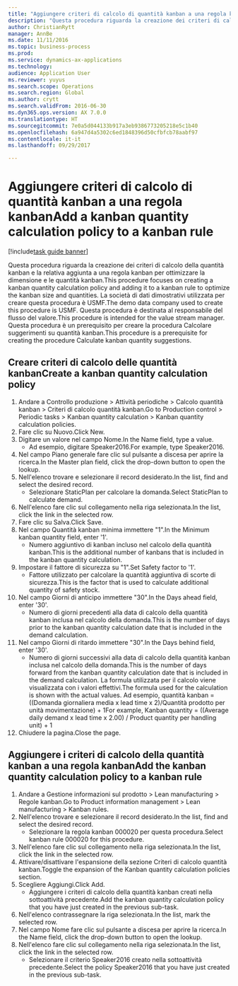 ```yaml
--- 
title: "Aggiungere criteri di calcolo di quantità kanban a una regola kanban"
description: "Questa procedura riguarda la creazione dei criteri di calcolo della quantità kanban e la relativa aggiunta a una regola kanban per ottimizzare la dimensione e le quantità kanban."
author: ChristianRytt
manager: AnnBe
ms.date: 11/11/2016
ms.topic: business-process
ms.prod: 
ms.service: dynamics-ax-applications
ms.technology: 
audience: Application User
ms.reviewer: yuyus
ms.search.scope: Operations
ms.search.region: Global
ms.author: crytt
ms.search.validFrom: 2016-06-30
ms.dyn365.ops.version: AX 7.0.0
ms.translationtype: HT
ms.sourcegitcommit: 7e0a5d044133b917a3eb9386773205218e5c1b40
ms.openlocfilehash: 6a947d4a5302c6ed1848396d50cfbfcb78aabf97
ms.contentlocale: it-it
ms.lasthandoff: 09/29/2017

---
```

# <a name="add-a-kanban-quantity-calculation-policy-to-a-kanban-rule"></a><span data-ttu-id="ecfc2-103">Aggiungere criteri di calcolo di quantità kanban a una regola kanban</span><span class="sxs-lookup"><span data-stu-id="ecfc2-103">Add a kanban quantity calculation policy to a kanban rule</span></span>

[!include[task guide banner](../../includes/task-guide-banner.md)]

<span data-ttu-id="ecfc2-104">Questa procedura riguarda la creazione dei criteri di calcolo della quantità kanban e la relativa aggiunta a una regola kanban per ottimizzare la dimensione e le quantità kanban.</span><span class="sxs-lookup"><span data-stu-id="ecfc2-104">This procedure focuses on creating a kanban quantity calculation policy and adding it to a kanban rule to optimize the kanban size and quantities.</span></span> <span data-ttu-id="ecfc2-105">La società di dati dimostrativi utilizzata per creare questa procedura è USMF.</span><span class="sxs-lookup"><span data-stu-id="ecfc2-105">The demo data company used to create this procedure is USMF.</span></span> <span data-ttu-id="ecfc2-106">Questa procedura è destinata al responsabile del flusso del valore.</span><span class="sxs-lookup"><span data-stu-id="ecfc2-106">This procedure is intended for the value stream manager.</span></span> <span data-ttu-id="ecfc2-107">Questa procedura è un prerequisito per creare la procedura Calcolare suggerimenti su quantità kanban.</span><span class="sxs-lookup"><span data-stu-id="ecfc2-107">This procedure is a prerequisite for creating the procedure Calculate kanban quantity suggestions.</span></span> 


## <a name="create-a-kanban-quantity-calculation-policy"></a><span data-ttu-id="ecfc2-108">Creare criteri di calcolo delle quantità kanban</span><span class="sxs-lookup"><span data-stu-id="ecfc2-108">Create a kanban quantity calculation policy</span></span>
1. <span data-ttu-id="ecfc2-109">Andare a Controllo produzione > Attività periodiche > Calcolo quantità kanban > Criteri di calcolo quantità kanban.</span><span class="sxs-lookup"><span data-stu-id="ecfc2-109">Go to Production control > Periodic tasks > Kanban quantity calculation > Kanban quantity calculation policies.</span></span>
2. <span data-ttu-id="ecfc2-110">Fare clic su Nuovo.</span><span class="sxs-lookup"><span data-stu-id="ecfc2-110">Click New.</span></span>
3. <span data-ttu-id="ecfc2-111">Digitare un valore nel campo Nome.</span><span class="sxs-lookup"><span data-stu-id="ecfc2-111">In the Name field, type a value.</span></span>
    * <span data-ttu-id="ecfc2-112">Ad esempio, digitare Speaker2016.</span><span class="sxs-lookup"><span data-stu-id="ecfc2-112">For example, type Speaker2016.</span></span>  
4. <span data-ttu-id="ecfc2-113">Nel campo Piano generale fare clic sul pulsante a discesa per aprire la ricerca.</span><span class="sxs-lookup"><span data-stu-id="ecfc2-113">In the Master plan field, click the drop-down button to open the lookup.</span></span>
5. <span data-ttu-id="ecfc2-114">Nell'elenco trovare e selezionare il record desiderato.</span><span class="sxs-lookup"><span data-stu-id="ecfc2-114">In the list, find and select the desired record.</span></span>
    * <span data-ttu-id="ecfc2-115">Selezionare StaticPlan per calcolare la domanda.</span><span class="sxs-lookup"><span data-stu-id="ecfc2-115">Select StaticPlan to calculate demand.</span></span>  
6. <span data-ttu-id="ecfc2-116">Nell'elenco fare clic sul collegamento nella riga selezionata.</span><span class="sxs-lookup"><span data-stu-id="ecfc2-116">In the list, click the link in the selected row.</span></span>
7. <span data-ttu-id="ecfc2-117">Fare clic su Salva.</span><span class="sxs-lookup"><span data-stu-id="ecfc2-117">Click Save.</span></span>
8. <span data-ttu-id="ecfc2-118">Nel campo Quantità kanban minima immettere "1".</span><span class="sxs-lookup"><span data-stu-id="ecfc2-118">In the Minimum kanban quantity field, enter '1'.</span></span>
    * <span data-ttu-id="ecfc2-119">Numero aggiuntivo di kanban incluso nel calcolo della quantità kanban.</span><span class="sxs-lookup"><span data-stu-id="ecfc2-119">This is the additional number of kanbans that is included in the kanban quantity calculation.</span></span>  
9. <span data-ttu-id="ecfc2-120">Impostare il fattore di sicurezza su "1".</span><span class="sxs-lookup"><span data-stu-id="ecfc2-120">Set Safety factor to '1'.</span></span>
    * <span data-ttu-id="ecfc2-121">Fattore utilizzato per calcolare la quantità aggiuntiva di scorte di sicurezza.</span><span class="sxs-lookup"><span data-stu-id="ecfc2-121">This is the factor that is used to calculate additional quantity of safety stock.</span></span>  
10. <span data-ttu-id="ecfc2-122">Nel campo Giorni di anticipo immettere "30".</span><span class="sxs-lookup"><span data-stu-id="ecfc2-122">In the Days ahead field, enter '30'.</span></span>
    * <span data-ttu-id="ecfc2-123">Numero di giorni precedenti alla data di calcolo della quantità kanban inclusa nel calcolo della domanda.</span><span class="sxs-lookup"><span data-stu-id="ecfc2-123">This is the number of days prior to the kanban quantity calculation date that is included in the demand calculation.</span></span>  
11. <span data-ttu-id="ecfc2-124">Nel campo Giorni di ritardo immettere "30".</span><span class="sxs-lookup"><span data-stu-id="ecfc2-124">In the Days behind field, enter '30'.</span></span>
    * <span data-ttu-id="ecfc2-125">Numero di giorni successivi alla data di calcolo della quantità kanban inclusa nel calcolo della domanda.</span><span class="sxs-lookup"><span data-stu-id="ecfc2-125">This is the number of days forward from the kanban quantity calculation date that is included in the demand calculation.</span></span>  <span data-ttu-id="ecfc2-126">La formula utilizzata per il calcolo viene visualizzata con i valori effettivi.</span><span class="sxs-lookup"><span data-stu-id="ecfc2-126">The formula used for the calculation is shown with the actual values.</span></span> <span data-ttu-id="ecfc2-127">Ad esempio, quantità kanban = ((Domanda giornaliera media x lead time x 2)/Quantità prodotto per unità movimentazione) + 1</span><span class="sxs-lookup"><span data-stu-id="ecfc2-127">For example,  Kanban quantity = ((Average daily demand x lead time x 2.00) / Product quantity per handling unit) + 1</span></span>  
12. <span data-ttu-id="ecfc2-128">Chiudere la pagina.</span><span class="sxs-lookup"><span data-stu-id="ecfc2-128">Close the page.</span></span>

## <a name="add-the-kanban-quantity-calculation-policy-to-a-kanban-rule"></a><span data-ttu-id="ecfc2-129">Aggiungere i criteri di calcolo della quantità kanban a una regola kanban</span><span class="sxs-lookup"><span data-stu-id="ecfc2-129">Add the kanban quantity calculation policy to a kanban rule</span></span>
1. <span data-ttu-id="ecfc2-130">Andare a Gestione informazioni sul prodotto > Lean manufacturing > Regole kanban.</span><span class="sxs-lookup"><span data-stu-id="ecfc2-130">Go to Product information management > Lean manufacturing > Kanban rules.</span></span>
2. <span data-ttu-id="ecfc2-131">Nell'elenco trovare e selezionare il record desiderato.</span><span class="sxs-lookup"><span data-stu-id="ecfc2-131">In the list, find and select the desired record.</span></span>
    * <span data-ttu-id="ecfc2-132">Selezionare la regola kanban 000020 per questa procedura.</span><span class="sxs-lookup"><span data-stu-id="ecfc2-132">Select kanban rule 000020 for this procedure.</span></span>  
3. <span data-ttu-id="ecfc2-133">Nell'elenco fare clic sul collegamento nella riga selezionata.</span><span class="sxs-lookup"><span data-stu-id="ecfc2-133">In the list, click the link in the selected row.</span></span>
4. <span data-ttu-id="ecfc2-134">Attivare/disattivare l'espansione della sezione Criteri di calcolo quantità kanban.</span><span class="sxs-lookup"><span data-stu-id="ecfc2-134">Toggle the expansion of the Kanban quantity calculation policies section.</span></span>
5. <span data-ttu-id="ecfc2-135">Scegliere Aggiungi.</span><span class="sxs-lookup"><span data-stu-id="ecfc2-135">Click Add.</span></span>
    * <span data-ttu-id="ecfc2-136">Aggiungere i criteri di calcolo della quantità kanban creati nella sottoattività precedente.</span><span class="sxs-lookup"><span data-stu-id="ecfc2-136">Add the kanban quantity calculation policy that you have just created in the previous sub-task.</span></span>  
6. <span data-ttu-id="ecfc2-137">Nell'elenco contrassegnare la riga selezionata.</span><span class="sxs-lookup"><span data-stu-id="ecfc2-137">In the list, mark the selected row.</span></span>
7. <span data-ttu-id="ecfc2-138">Nel campo Nome fare clic sul pulsante a discesa per aprire la ricerca.</span><span class="sxs-lookup"><span data-stu-id="ecfc2-138">In the Name field, click the drop-down button to open the lookup.</span></span>
8. <span data-ttu-id="ecfc2-139">Nell'elenco fare clic sul collegamento nella riga selezionata.</span><span class="sxs-lookup"><span data-stu-id="ecfc2-139">In the list, click the link in the selected row.</span></span>
    * <span data-ttu-id="ecfc2-140">Selezionare il criterio Speaker2016 creato nella sottoattività precedente.</span><span class="sxs-lookup"><span data-stu-id="ecfc2-140">Select the policy Speaker2016 that you have just created in the previous sub-task.</span></span>  



